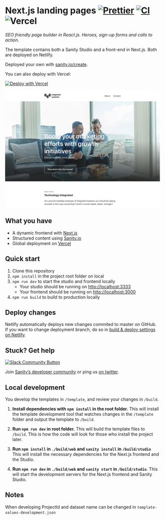 # Next.js landing pages [![Prettier](https://github.com/sanity-io/sanity-template-nextjs-landing-pages/actions/workflows/prettier.yml/badge.svg?event=push)](https://github.com/sanity-io/sanity-template-nextjs-landing-pages/actions/workflows/prettier.yml) [![CI](https://github.com/sanity-io/sanity-template-nextjs-landing-pages/actions/workflows/ci.yml/badge.svg?event=push)](https://github.com/sanity-io/sanity-template-nextjs-landing-pages/actions/workflows/ci.yml) ![Vercel](https://vercelbadge.vercel.app/api/sanity-io/sanity-template-nextjs-landing-pages)

_SEO friendly page builder in React.js. Heroes, sign-up forms and calls to action._

The template contains both a Sanity Studio and a front-end in Next.js. Both are deployed on Netlify.

Deployed your own with [sanity.io/create](https://www.sanity.io/create/?template=sanity-io%2Fsanity-template-nextjs-landing-pages).

You can also deploy with Vercel:

[![Deploy with Vercel](https://vercel.com/button)](https://vercel.com/new/clone?repository-url=https%3A%2F%2Fgithub.com%2Fsanity-io%2Fsanity-template-nextjs-landing-pages&project-name=sanity-next-landing-pages&repository-name=sanity-next-landing-pages&demo-title=Next.js%20landing%20pages&demo-description=SEO%20friendly%20page%20builder%20in%20React.js.%20Heroes%2C%20sign-up%20forms%20and%20calls%20to%20action.&demo-url=https%3A%2F%2Ftemplate-nextjs-landing-page.sanity.build%2F&demo-image=https%3A%2F%2Fraw.githubusercontent.com%2Fsanity-io%2Fsanity-template-nextjs-landing-pages%2F3ec5538849337ce2a7e231b180418ed2ff3dd20d%2Fassets%2Ffrontend.jpg&integration-ids=oac_hb2LITYajhRQ0i4QznmKH7gx)

![The Sanity.io and Next.js powered landing page website](/.sanity-template/assets/frontend.jpg?raw=true)

## What you have

- A dynamic frontend with [Next.js](https://nextjs.org)
- Structured content using [Sanity.io](https://www.sanity.io)
- Global deployment on [Vercel](https://vercel.com)

## Quick start

1. Clone this repository
2. `npm install` in the project root folder on local
3. `npm run dev` to start the studio and frontend locally
   - Your studio should be running on [http://localhost:3333](http://localhost:3333)
   - Your frontend should be running on [http://localhost:3000](http://localhost:3000)
4. `npm run build` to build to production locally

## Deploy changes

Netlify automatically deploys new changes commited to master on GitHub. If you want to change deployment branch, do so in [build & deploy settings on Netlify](https://www.netlify.com/docs/continuous-deployment/#branches-deploys).

## Stuck? Get help

[![Slack Community Button](https://slack.sanity.io/badge.svg)](https://slack.sanity.io/)

Join [Sanity’s developer community](https://slack.sanity.io) or ping us [on twitter](https://twitter.com/sanity_io).

## Local development

You develop the templates in `/template`, and review your changes in `/build`.

1. **Install dependencies with `npm install` in the root folder.** This will install the template development tool that watches changes in the `/template` folder and output the template to `/build`.

2. **Run `npm run dev` in root folder.** This will build the template files to `/build`. This is how the code will look for those who install the project later.

3. **Run `npm install` in `./build/web` and `sanity install` in `/build/studio`** This will install the necessary dependencies for the Next.js frontend and the Studio.

4. **Run `npm run dev` in `./build/web` and `sanity start` in `/build/studio`**. This will start the development servers for the Next.js frontend and Sanity Studio.

## Notes

When developing ProjectId and dataset name can be changed in `template-values-development.json`
